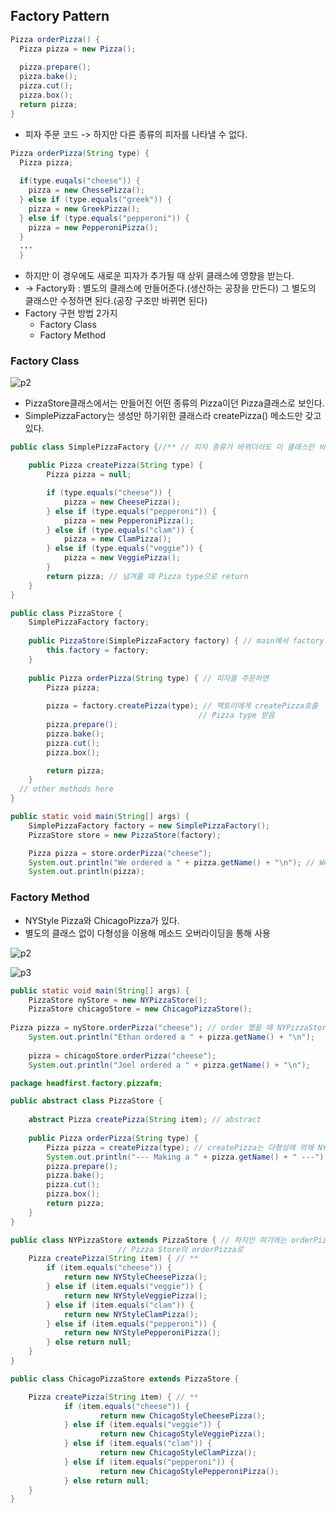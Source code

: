 ## Factory Pattern

```java
Pizza orderPizza() {
  Pizza pizza = new Pizza();
  
  pizza.prepare();
  pizza.bake();
  pizza.cut();
  pizza.box();
  return pizza;
}
```
- 피자 주문 코드 -> 하지만 다른 종류의 피자를 나타낼 수 없다.

```java
Pizza orderPizza(String type) {
  Pizza pizza;
  
  if(type.euqals("cheese")) {
    pizza = new ChessePizza();
  } else if (type.equals("greek")) {
    pizza = new GreekPizza();
  } else if (type.equals("pepperoni")) {
    pizza = new PepperoniPizza();
  }
  ...
  }
```  
  
- 하지만 이 경우에도 새로운 피자가 추가될 때 상위 클래스에 영향을 받는다.
- -> Factory화 : 별도의 클래스에 만들어준다.(생산하는 공장을 만든다) 그 별도의 클래스만 수정하면 된다.(공장 구조만 바뀌면 된다)
- Factory 구현 방법 2가지
  - Factory Class
  - Factory Method

### Factory Class

![p2](https://user-images.githubusercontent.com/50645183/96106604-5d10a080-0f16-11eb-9f6b-48d1a8556a93.jpg)

- PizzaStore클래스에서는 만들어진 어떤 종류의 Pizza이던 Pizza클래스로 보인다.
- SimplePizzaFactory는 생성만 하기위한 클래스라 createPizza() 메소드만 갖고 있다.


```java
public class SimplePizzaFactory {//** // 피자 종류가 바뀌더라도 이 클래스만 바뀐다

	public Pizza createPizza(String type) {
		Pizza pizza = null; 

		if (type.equals("cheese")) {
			pizza = new CheesePizza();
		} else if (type.equals("pepperoni")) {
			pizza = new PepperoniPizza();
		} else if (type.equals("clam")) {
			pizza = new ClamPizza();
		} else if (type.equals("veggie")) {
			pizza = new VeggiePizza();
		}
		return pizza; // 넘겨줄 때 Pizza type으로 return
	}
}
```

```java
public class PizzaStore {
	SimplePizzaFactory factory;
 
	public PizzaStore(SimplePizzaFactory factory) { // main에서 factory 넘기면 SimplePizzaFactory형으로 받음 ??
		this.factory = factory;
	}
 
	public Pizza orderPizza(String type) { // 피자를 주문하면
		Pizza pizza;
 
		pizza = factory.createPizza(type); // 팩토리에게 createPizza호출
                                          // Pizza type 받음
		pizza.prepare();
		pizza.bake();
		pizza.cut();
		pizza.box();

		return pizza;
	}
  // other methods here
}
```
```java
public static void main(String[] args) {
	SimplePizzaFactory factory = new SimplePizzaFactory();
	PizzaStore store = new PizzaStore(factory);

	Pizza pizza = store.orderPizza("cheese");
	System.out.println("We ordered a " + pizza.getName() + "\n"); // We ordered a cheese Pizza
	System.out.println(pizza);
```    

### Factory Method

- NYStyle Pizza와 ChicagoPizza가 있다.
- 별도의 클래스 없이 다형성을 이용해 메소드 오버라이딩을 통해 사용

![p2](https://user-images.githubusercontent.com/50645183/96112846-39e9ef00-0f1e-11eb-99c6-bcc0ca00a7d6.PNG)

![p3](https://user-images.githubusercontent.com/50645183/96113019-7ae20380-0f1e-11eb-89e0-6ef250de4ad9.PNG)

```java
public static void main(String[] args) {
	PizzaStore nyStore = new NYPizzaStore();
	PizzaStore chicagoStore = new ChicagoPizzaStore();
	
Pizza pizza = nyStore.orderPizza("cheese"); // order 했을 때 NYPizzaStore의 orederPizza호출
	System.out.println("Ethan ordered a " + pizza.getName() + "\n");
 
	pizza = chicagoStore.orderPizza("cheese");
	System.out.println("Joel ordered a " + pizza.getName() + "\n");
```
```java
package headfirst.factory.pizzafm;

public abstract class PizzaStore {
 
	abstract Pizza createPizza(String item); // abstract
 
	public Pizza orderPizza(String type) {
		Pizza pizza = createPizza(type); // createPizza는 다형성에 의해 NYPizzaStore의 메소드로
		System.out.println("--- Making a " + pizza.getName() + " ---");
		pizza.prepare();
		pizza.bake();
		pizza.cut();
		pizza.box();
		return pizza;
	}
}
```
```java
public class NYPizzaStore extends PizzaStore { // 하지만 여기에는 orderPizza 없으므로
						// Pizza Store의 orderPizza로
	Pizza createPizza(String item) { // **
		if (item.equals("cheese")) {
			return new NYStyleCheesePizza();
		} else if (item.equals("veggie")) {
			return new NYStyleVeggiePizza();
		} else if (item.equals("clam")) {
			return new NYStyleClamPizza();
		} else if (item.equals("pepperoni")) {
			return new NYStylePepperoniPizza();
		} else return null;
	}
}
```
```java
public class ChicagoPizzaStore extends PizzaStore {

	Pizza createPizza(String item) { // **
        	if (item.equals("cheese")) {
            		return new ChicagoStyleCheesePizza();
        	} else if (item.equals("veggie")) {
        	    	return new ChicagoStyleVeggiePizza();
        	} else if (item.equals("clam")) {
        	    	return new ChicagoStyleClamPizza();
        	} else if (item.equals("pepperoni")) {
            		return new ChicagoStylePepperoniPizza();
        	} else return null;
	}
}
```


